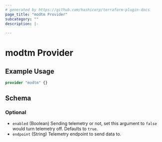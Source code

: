 ```yaml
---
# generated by https://github.com/hashicorp/terraform-plugin-docs
page_title: "modtm Provider"
subcategory: ""
description: |-
  
---
```


# modtm Provider



## Example Usage

```terraform
provider "modtm" {}
```

<!-- schema generated by tfplugindocs -->
## Schema

### Optional

- `enabled` (Boolean) Sending telemetry or not, set this argument to `false` would turn telemetry off. Defaults to `true`.
- `endpoint` (String) Telemetry endpoint to send data to.
